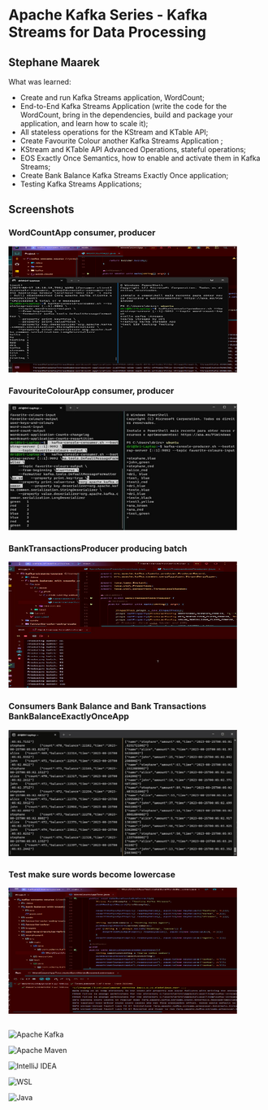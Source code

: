 
# Apache Kafka Series - Kafka Streams for Data Processing

## Stephane Maarek

What was learned:

- Create and run Kafka Streams application, WordCount;
- End-to-End Kafka Streams Application (write the code for the WordCount, bring in the dependencies, build and package your application, and learn how to scale it);
- All stateless operations for the KStream and KTable API;
- Create Favourite Colour another Kafka Streams Application ;
- KStream and KTable API Advanced Operations, stateful operations;
- EOS Exactly Once Semantics, how to enable and activate them in Kafka Streams;
- Create Bank Balance Kafka Streams Exactly Once application;
- Testing Kafka Streams Applications;

## Screenshots

### WordCountApp consumer, producer
<img src="https://github.com/DriRSantos/kafka-streams-course/blob/main/images/wordcountapp-console-producer-consumer.png?raw=true" width="450" height="248">

### FavouriteColourApp consumer, producer
<img src="https://github.com/DriRSantos/kafka-streams-course/blob/main/images/favorite-colors-app-consumer-producer.jpg?raw=true" width="450" height="248">

### BankTransactionsProducer producing batch
<img src="https://github.com/DriRSantos/kafka-streams-course/blob/main/images/BankTransactionsProducer-messages-batch.jpg?raw=true" width="450" height="248">

### Consumers Bank Balance and Bank Transactions BankBalanceExactlyOnceApp
<img src="https://github.com/DriRSantos/kafka-streams-course/blob/main/images/consumer-bank-balance-exactly-once-and-consumer-bank-transactions-kafka-streams-BankBalanceExactlyOnceApp.gif?raw=true" width="450" height="248">

### Test make sure words become lowercase
<img src="https://github.com/DriRSantos/kafka-streams-course/blob/main/images/test-makeSureWordsBecomeLowercase-passed.jpg?raw=true" width="450" height="248">

##

![Apache Kafka](https://img.shields.io/badge/Apache%20Kafka-000?style=for-the-badge&logo=apachekafka)

![Apache Maven](https://img.shields.io/badge/Apache%20Maven-C71A36.svg?style=for-the-badge&logo=Apache-Maven&logoColor=white)

![IntelliJ IDEA](https://img.shields.io/badge/IntelliJIDEA-000000.svg?style=for-the-badge&logo=intellij-idea&logoColor=white)

![WSL](https://img.shields.io/badge/WSL-0a97f5?style=for-the-badge&logo=linux&logoColor=whit)

![Java](https://img.shields.io/badge/java-%23ED8B00.svg?style=for-the-badge&logo=openjdk&logoColor=white)
